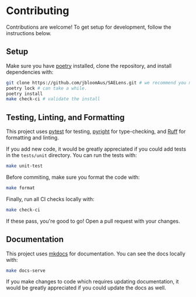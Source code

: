 # Contributing

Contributions are welcome! To get setup for development, follow the instructions below.

## Setup

Make sure you have [poetry](https://python-poetry.org/) installed, clone the repository, and install dependencies with:

```bash
git clone https://github.com/jbloomAus/SAELens.git # we recommend you make a fork for submitting PR's and clone that!
poetry lock # can take a while.
poetry install 
make check-ci # validate the install
```

## Testing, Linting, and Formatting

This project uses [pytest](https://docs.pytest.org/en/stable/) for testing, [pyright](https://github.com/microsoft/pyright) for type-checking, and [Ruff](https://docs.astral.sh/ruff/) for formatting and linting.

If you add new code, it would be greatly appreciated if you could add tests in the `tests/unit` directory. You can run the tests with:

```bash
make unit-test
```

Before commiting, make sure you format the code with:

```bash
make format
```

Finally, run all CI checks locally with:

```bash
make check-ci
```

If these pass, you're good to go! Open a pull request with your changes.

## Documentation

This project uses [mkdocs](https://www.mkdocs.org/) for documentation. You can see the docs locally with:

```bash
make docs-serve
```
If you make changes to code which requires updating documentation, it would be greatly appreciated if you could update the docs as well.


